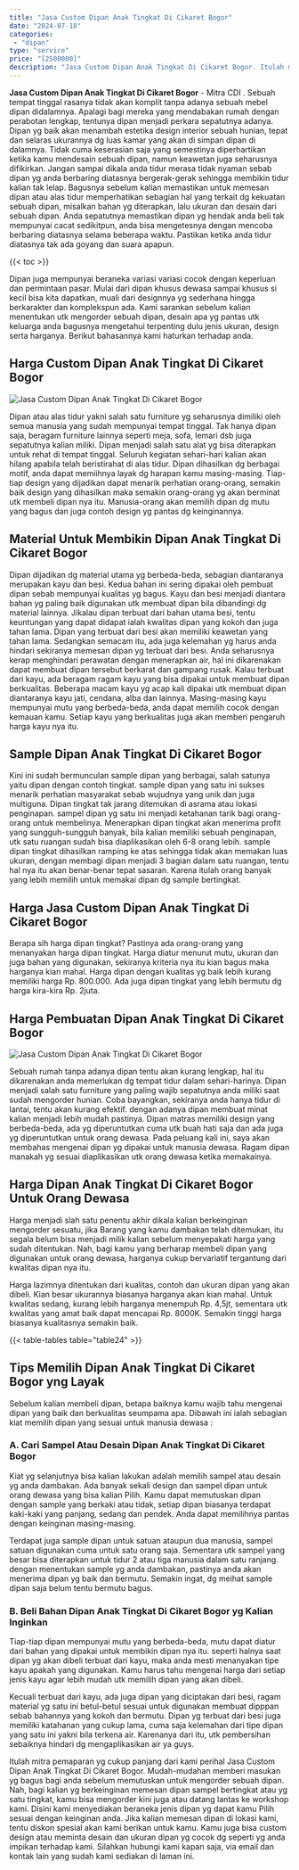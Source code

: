 ```yaml
---
title: "Jasa Custom Dipan Anak Tingkat Di Cikaret Bogor"
date: "2024-07-18"
categories:
 - "dipan"
type: "service"
price: "[2500000]"
description: "Jasa Custom Dipan Anak Tingkat Di Cikaret Bogor. Itulah mitra pemaparan yg cukup panjang dari kami perihal Jasa Custom Dipan Anak Tingkat Di Cikaret Bogor. M..."
---
```


**Jasa Custom Dipan Anak Tingkat Di Cikaret Bogor** - Mitra CDI . Sebuah tempat tinggal rasanya tidak akan komplit tanpa adanya sebuah mebel dipan didalamnya. Apalagi bagi mereka yang mendabakan rumah dengan perabotan lengkap, tentunya dipan menjadi perkara sepatutnya adanya. Dipan yg baik akan menambah estetika design interior sebuah hunian, tepat dan selaras ukurannya dg luas kamar yang akan di simpan dipan di dalamnya. Tidak cuma keserasian saja yang semestinya diperhartikan ketika kamu mendesain sebuah dipan, namun keawetan juga seharusnya difikirkan. Jangan sampai dikala anda tidur merasa tidak nyaman sebab dipan yg anda berbaring diatasnya bergerak-gerak sehingga membikin tidur kalian tak lelap. Bagusnya sebelum kalian memastikan untuk memesan dipan atau alas tidur memperhatikan sebagian hal yang terkait dg kekuatan sebuah dipan, misalkan bahan yg diterapkan, lalu ukuran dan desain dari sebuah dipan. Anda sepatutnya memastikan dipan yg hendak anda beli tak mempunyai cacat sedikitpun, anda bisa mengetesnya dengan mencoba berbaring diatasnya selama beberapa waktu. Pastikan ketika anda tidur diatasnya tak ada goyang dan suara apapun.

{{< toc >}}

Dipan juga mempunyai beraneka variasi variasi cocok dengan keperluan dan permintaan pasar. Mulai dari dipan khusus dewasa sampai khusus si kecil bisa kita dapatkan, muali dari designnya yg sederhana hingga berkarakter dan komplekspun ada. Kami sarankan sebelum kalian menentukan utk mengorder sebuah dipan, desain apa yg pantas utk keluarga anda bagusnya mengetahui terpenting dulu jenis ukuran, design serta harganya. Berikut bahasannya kami haturkan terhadap anda.

## Harga Custom Dipan Anak Tingkat Di Cikaret Bogor

![Jasa Custom Dipan Anak Tingkat Di Cikaret Bogor](/images/mebel/dipan-anak-020.jpg)

Dipan atau alas tidur yakni salah satu furniture yg seharusnya dimiliki oleh semua manusia yang sudah mempunyai tempat tinggal. Tak hanya dipan saja, beragam furniture lainnya seperti meja, sofa, lemari dsb juga sepatutnya kalian miliki. Dipan menjadi salah satu alat yg bisa diterapkan untuk rehat di tempat tinggal. Seluruh kegiatan sehari-hari kalian akan hilang apabila telah beristirahat di alas tidur. Dipan dihasilkan dg berbagai motif, anda dapat memiihnya layak dg harapan kamu masing-masing. Tiap-tiap design yang dijadikan dapat menarik perhatian orang-orang, semakin baik design yang dihasilkan maka semakin orang-orang yg akan berminat utk membeli dipan nya itu. Manusia-orang akan memilih dipan dg mutu yang bagus dan juga contoh design yg pantas dg keinginannya.

## Material Untuk Membikin Dipan Anak Tingkat Di Cikaret Bogor

Dipan dijadikan dg material utama yg berbeda-beda, sebagian diantaranya merupakan kayu dan besi. Kedua bahan ini sering dipakai oleh pembuat dipan sebab mempunyai kualitas yg bagus. Kayu dan besi menjadi diantara bahan yg paling baik digunakan utk membuat dipan bila dibandingi dg material lainnya. Jikalau dipan terbuat dari bahan utama besi, tentu keuntungan yang dapat didapat ialah kwalitas dipan yang kokoh dan juga tahan lama. Dipan yang terbuat dari besi akan memiliki keawetan yang tahan lama. Sedangkan semacam itu, ada juga kelemahan yg harus anda hindari sekiranya memesan dipan yg terbuat dari besi. Anda seharusnya kerap menghindari perawatan dengan menerapkan air, hal ini dikarenakan dapat membuat dipan tersebut berkarat dan gampang rusak. Kalau terbuat dari kayu, ada beragam ragam kayu yang bisa dipakai untuk membuat dipan berkualitas. Beberapa macam kayu yg acap kali dipakai utk membuat dipan diantaranya kayu jati, cendana, alba dan lainnya. Masing-masing kayu mempunyai mutu yang berbeda-beda, anda dapat memilih cocok dengan kemauan kamu. Setiap kayu yang berkualitas juga akan memberi pengaruh harga kayu nya itu.

## Sample Dipan Anak Tingkat Di Cikaret Bogor

Kini ini sudah bermunculan sample dipan yang berbagai, salah satunya yaitu dipan dengan contoh tingkat. sample dipan yang satu ini sukses menarik perhatian masyarakat sebab wujudnya yang unik dan juga multiguna. Dipan tingkat tak jarang ditemukan di asrama atau lokasi penginapan. sampel dipan yg satu ini menjadi ketahanan tarik bagi orang-orang untuk membelinya. Menerapkan dipan tingkat akan menerima profit yang sungguh-sungguh banyak, bila kalian memiliki sebuah penginapan, utk satu ruangan sudah bisa diaplikasikan oleh 6-8 orang lebih. sample dipan tingkat dihasilkan ramping ke atas sehingga tidak akan memakan luas ukuran, dengan membagi dipan menjadi 3 bagian dalam satu ruangan, tentu hal nya itu akan benar-benar tepat sasaran. Karena itulah orang banyak yang lebih memilih untuk memakai dipan dg sample bertingkat.

## Harga Jasa Custom Dipan Anak Tingkat Di Cikaret Bogor

Berapa sih harga dipan tingkat? Pastinya ada orang-orang yang menanyakan harga dipan tingkat. Harga diatur menurut mutu, ukuran dan juga bahan yang digunakan, sekiranya kriteria nya itu kian bagus maka harganya kian mahal. Harga dipan dengan kualitas yg baik lebih kurang memiliki harga Rp. 800.000. Ada juga dipan tingkat yang lebih bermutu dg harga kira-kira Rp. 2juta.

## Harga Pembuatan Dipan Anak Tingkat Di Cikaret Bogor

![Jasa Custom Dipan Anak Tingkat Di Cikaret Bogor](/images/mebel/dipan-dewasa-002.jpg)

Sebuah rumah tanpa adanya dipan tentu akan kurang lengkap, hal itu dikarenakan anda memerlukan dg tempat tidur dalam sehari-harinya. Dipan menjadi salah satu furniture yang paling wajib sepatutnya anda miliki saat sudah mengorder hunian. Coba bayangkan, sekiranya anda hanya tidur di lantai, tentu akan kurang efektif. dengan adanya dipan membuat minat kalian menjadi lebih mudah pastinya. Dipan matras memiliki design yang berbeda-beda, ada yg diperuntutkan cuma utk buah hati saja dan ada juga yg diperuntutkan untuk orang dewasa. Pada peluang kali ini, saya akan membahas mengenai dipan yg dipakai untuk manusia dewasa. Ragam dipan manakah yg sesuai diaplikasikan utk orang dewasa ketika memakainya.

## Harga Dipan Anak Tingkat Di Cikaret Bogor Untuk Orang Dewasa

Harga menjadi slah satu penentu akhir dikala kalian berkeinginan mengorder sesuatu, jika Barang yang kamu dambakan telah ditemukan, itu segala belum bisa menjadi milik kalian sebelum menyepakati harga yang sudah ditentukan. Nah, bagi kamu yang berharap membeli dipan yang digunakan untuk orang dewasa, harganya cukup bervariatif tergantung dari kwalitas dipan nya itu.

Harga lazimnya ditentukan dari kualitas, contoh dan ukuran dipan yang akan dibeli. Kian besar ukurannya biasanya harganya akan kian mahal. Untuk kwalitas sedang, kurang lebih harganya menempuh Rp. 4,5jt, sementara utk kwalitas yang amat baik dapat mencapai Rp. 8000K. Semakin tinggi harga biasanya kualitasnya semakin baik.

{{< table-tables table="table24" >}}

## Tips Memilih Dipan Anak Tingkat Di Cikaret Bogor yng Layak

Sebelum kalian membeli dipan, betapa baiknya kamu wajib tahu mengenai dipan yang baik dan berkualitas seumpama apa. Dibawah ini ialah sebagian kiat memilih dipan yang sesuai untuk manusia dewasa :

### A. Cari Sampel Atau Desain Dipan Anak Tingkat Di Cikaret Bogor

Kiat yg selanjutnya bisa kalian lakukan adalah memilih sampel atau desain yg anda dambakan. Ada banyak sekali design dan sampel dipan untuk orang dewasa yang bisa kalian Pilih. Kamu dapat memutuskan dipan dengan sample yang berkaki atau tidak, setiap dipan biasanya terdapat kaki-kaki yang panjang, sedang dan pendek. Anda dapat memilihnya pantas dengan keinginan masing-masing.

Terdapat juga sample dipan untuk satuan ataupun dua manusia, sampel satuan digunakan cuma untuk satu orang saja. Sementara utk sampel yang besar bisa diterapkan untuk tidur 2 atau tiga manusia dalam satu ranjang. dengan menentukan sample yg anda dambakan, pastinya anda akan menerima dipan yg baik dan bermutu. Semakin ingat, dg meihat sample dipan saja belum tentu bermutu bagus.

### B. Beli Bahan Dipan Anak Tingkat Di Cikaret Bogor yg Kalian Inginkan

Tiap-tiap dipan mempunyai mutu yang berbeda-beda, mutu dapat diatur dari bahan yang dipakai untuk membikin dipan nya itu. seperti halnya saat dipan yg akan dibeli terbuat dari kayu, maka anda mesti menanyakan tipe kayu apakah yang digunakan. Kamu harus tahu mengenai harga dari setiap jenis kayu agar lebih mudah utk memilih dipan yang akan dibeli.

Kecuali terbuat dari kayu, ada juga dipan yang diciptakan dari besi, ragam material yg satu ini betul-betul sesuai untuk digunakan membuat dipppan sebab bahannya yang kokoh dan bermutu. Dipan yg terbuat dari besi juga memiliki katahanan yang cukup lama, cuma saja kelemahan dari tipe dipan yang satu ini yakni bila terkena air. Karenanya dari itu, utk pembersihan sebaiknya hindari dg mengaplikasikan air ya guys.

Itulah mitra pemaparan yg cukup panjang dari kami perihal Jasa Custom Dipan Anak Tingkat Di Cikaret Bogor. Mudah-mudahan memberi masukan yg bagus bagi anda sebelum memutuskan untuk mengorder sebuah dipan. Nah, bagi kalian yg berkeinginan memesan dipan sampel bertingkat atau yg satu tingkat, kamu bisa mengorder kini juga atau datang lantas ke workshop kami. Disini kami menyediakan beraneka jenis dipan yg dapat kamu Pilih sesuai dengan keinginan anda. Jika kalian memesan dipan di lokasi kami, tentu diskon spesial akan kami berikan untuk kamu. Kamu juga bisa custom design atau meminta desain dan ukuran dipan yg cocok dg seperti yg anda impikan terhadap kami. Silahkan hubungi kami kapan saja, via email dan kontak lain yang sudah kami sediakan di laman ini.
